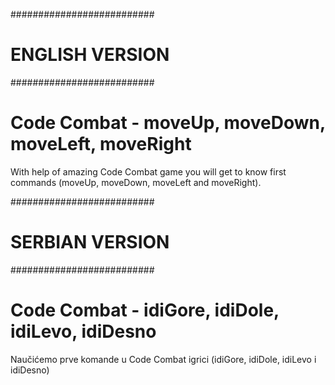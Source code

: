 ##########################
#     ENGLISH VERSION    #
##########################

# Code Combat - moveUp, moveDown, moveLeft, moveRight

With help of amazing Code Combat game you will get to know first commands (moveUp, moveDown, moveLeft and moveRight).


##########################
#     SERBIAN VERSION    #
##########################

# Code Combat - idiGore, idiDole, idiLevo, idiDesno

Naučićemo prve komande u Code Combat igrici  (idiGore, idiDole, idiLevo i idiDesno)
